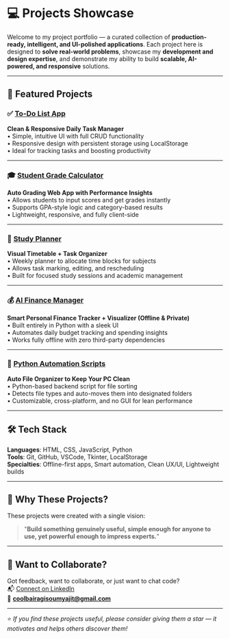 # 💻 Projects Showcase

Welcome to my project portfolio — a curated collection of **production-ready, intelligent, and UI-polished applications**. Each project here is designed to **solve real-world problems**, showcase my **development and design expertise**, and demonstrate my ability to build **scalable, AI-powered, and responsive** solutions.

---

## 🚀 Featured Projects

### ✅ [To-Do List App](https://its-sam-315.github.io/todo-list-app/)
**Clean & Responsive Daily Task Manager**  
• Simple, intuitive UI with full CRUD functionality  
• Responsive design with persistent storage using LocalStorage  
• Ideal for tracking tasks and boosting productivity  

---

### 🎓 [Student Grade Calculator](https://its-sam-315.github.io/student-grade-calculator/)
**Auto Grading Web App with Performance Insights**  
• Allows students to input scores and get grades instantly  
• Supports GPA-style logic and category-based results  
• Lightweight, responsive, and fully client-side  

---

### 📅 [Study Planner](https://its-sam-315.github.io/study-planner/)
**Visual Timetable + Task Organizer**  
• Weekly planner to allocate time blocks for subjects  
• Allows task marking, editing, and rescheduling  
• Built for focused study sessions and academic management  

---

### 💰 [AI Finance Manager](https://its-sam-315.github.io/AI-Finance-Manager/#dashboard)
**Smart Personal Finance Tracker + Visualizer (Offline & Private)**  
• Built entirely in Python with a sleek UI  
• Automates daily budget tracking and spending insights  
• Works fully offline with zero third-party dependencies  

---

### 🧹 [Python Automation Scripts](https://its-sam-315.github.io/Python-Automation-Scripts/)
**Auto File Organizer to Keep Your PC Clean**  
• Python-based backend script for file sorting  
• Detects file types and auto-moves them into designated folders  
• Customizable, cross-platform, and no GUI for lean performance  

---

## 🛠️ Tech Stack

**Languages**: HTML, CSS, JavaScript, Python  
**Tools**: Git, GitHub, VSCode, Tkinter, LocalStorage  
**Specialties**: Offline-first apps, Smart automation, Clean UX/UI, Lightweight builds

---

## 🧠 Why These Projects?

These projects were created with a single vision:  
> "**Build something genuinely useful, simple enough for anyone to use, yet powerful enough to impress experts.**"

---

## 📢 Want to Collaborate?

Got feedback, want to collaborate, or just want to chat code?  
📬 [Connect on LinkedIn](https://www.linkedin.com/in/soumyajit-bairagi)  
📩 **coolbairagisoumyajit@gmail.com**

---

⭐ *If you find these projects useful, please consider giving them a star — it motivates and helps others discover them!*
